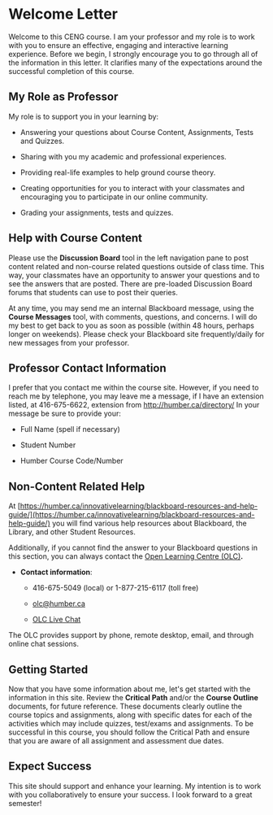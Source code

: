 Welcome Letter
==============

Welcome to this CENG course. I am your professor and my role is to work with you
to ensure an effective, engaging and interactive learning experience. Before we
begin, I strongly encourage you to go through all of the information in this
letter. It clarifies many of the expectations around the successful completion
of this course.

My Role as Professor
--------------------

My role is to support you in your learning by:

-   Answering your questions about Course Content, Assignments, Tests and
    Quizzes.

-   Sharing with you my academic and professional experiences.

-   Providing real-life examples to help ground course theory.

-   Creating opportunities for you to interact with your classmates and
    encouraging you to participate in our online community.

-   Grading your assignments, tests and quizzes.

Help with Course Content
------------------------

Please use the **Discussion Board** tool in the left navigation pane to post
content related and non-course related questions outside of class time. This
way, your classmates have an opportunity to answer your questions and to see the
answers that are posted. There are pre-loaded Discussion Board forums that
students can use to post their queries.

At any time, you may send me an internal Blackboard message, using the **Course
Messages** tool, with comments, questions, and concerns. I will do my best to
get back to you as soon as possible (within 48 hours, perhaps longer on
weekends). Please check your Blackboard site frequently/daily for new messages
from your professor.

**Professor** Contact Information
---------------------------------

I prefer that you contact me within the course site. However, if you need to
reach me by telephone, you may leave me a message, if I have an extension
listed, at 416-675-6622, extension from <http://humber.ca/directory/> In your
message be sure to provide your:

-   Full Name (spell if necessary)

-   Student Number

-   Humber Course Code/Number

Non-Content Related Help
------------------------

At
[https://humber.ca/innovativelearning/blackboard-resources-and-help-guide/](https://humber.ca/innovativelearning/blackboard-resources-and-help-guide/)
you will find various help resources about Blackboard, the Library, and other
Student Resources.

Additionally, if you cannot find the answer to your Blackboard questions in this
section, you can always contact the [Open Learning Centre
(OLC)](http://humberonline.ca/)**.**

-   **Contact information**:

    -   416-675-5049 (local) or 1-877-215-6117 (toll free)

    -   <olc@humber.ca>

    -   [OLC Live Chat](http://humberonline.ca/support/open-learning-centre)

The OLC provides support by phone, remote desktop, email, and through online
chat sessions.

Getting Started
---------------

Now that you have some information about me, let's get started with the
information in this site. Review the **Critical Path** and/or the **Course
Outline** documents, for future reference. These documents clearly outline the
course topics and assignments, along with specific dates for each of the
activities which may include quizzes, test/exams and assignments. To be
successful in this course, you should follow the Critical Path and ensure that
you are aware of all assignment and assessment due dates.

Expect Success
--------------

This site should support and enhance your learning. My intention is to work with
you collaboratively to ensure your success. I look forward to a great semester!
